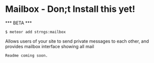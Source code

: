 Mailbox - Don;t Install this yet!
=================================

*** BETA ***


`$ meteor add strngs:mailbox`

Allows users of your site to send private messages to each other, and provides mailbox interface showing all mail

```
Readme coming soon.
```
